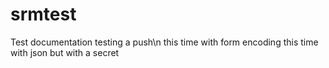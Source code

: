 srmtest
=======
Test documentation
testing a push\n
this time with form encoding
this time with json but with a secret
